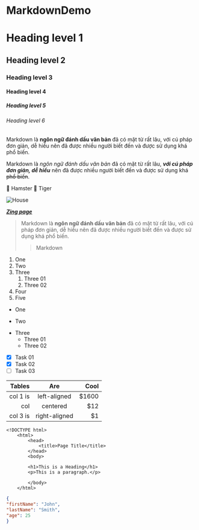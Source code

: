 # MarkdownDemo

# Heading level 1
## Heading level 2
### Heading level 3
#### Heading level 4
##### Heading level 5
###### Heading level 6

Markdown là **ngôn ngữ đánh dấu văn bản** đã có mặt từ rất lâu, với cú pháp đơn giản, dễ hiểu nên đã được nhiều người biết đến và được sử dụng khá phổ biến.

Markdown là *ngôn ngữ đánh dấu văn bản* đã có mặt từ rất lâu, ***với cú pháp đơn giản, dễ hiểu*** nên đã được nhiều người biết đến và được sử dụng khá ~~phổ biến~~.

:hamster: Hamster
:tiger: Tiger

![House](https://media.istockphoto.com/id/1442148484/vi/anh/k%E1%BA%BFt-xu%E1%BA%A5t-3d-c%E1%BB%A7a-ng%C3%B4i-nh%C3%A0-ngo%E1%BA%A1i-%C3%B4-hi%E1%BB%87n-%C4%91%E1%BA%A1i-trong-v%C6%B0%E1%BB%9Dn.jpg?s=612x612&w=is&k=20&c=-Ulz6miFnrEmYrBrf-x9j0vXS6ymLIW4BbPn8fmqVTM= "This is a house")

***[Zing page](https://zingnews.vn "This is Zing page")***

>Markdown là **ngôn ngữ đánh dấu văn bản** đã có mặt từ rất lâu, với cú pháp đơn giản, dễ hiểu nên đã được nhiều người biết đến và được sử dụng khá phổ biến.
>
>> Markdown

1. One
3. Two
1. Three
   1. Three 01
   2. Three 02
2. Four
3. Five

- One
* Two
+ Three
   - Three 01
   - Three 02
  
- [x] Task 01
- [x] Task 02
- [ ] Task 03
  
| Tables   |      Are      |  Cool |
|---:|:---:|---:|
| col 1 is |  left-aligned | $1600 |
| col |    centered   |   $12 |
| col 3 is | right-aligned |    $1 |

    <!DOCTYPE html>
        <html>
            <head>
                <title>Page Title</title>
            </head>
            <body>

            <h1>This is a Heading</h1>
            <p>This is a paragraph.</p>

            </body>
        </html>

```json
{
"firstName": "John",
"lastName": "Smith",
"age": 25
}
```